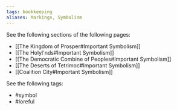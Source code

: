 ```yaml
---
tags: bookkeeping
aliases: Markings, Symbolism
---
```


See the following sections of the following pages:
- [[The Kingdom of Prosper#Important Symbolism]]
- [[The Holyl'nds#Important Symbolism]]
- [[The Democratic Combine of Peoples#Important Symbolism]]
- [[The Deserts of Tetrimoc#Important Symbolism]]
- [[Coalition City#Important Symbolism]]

See the following tags:
- #symbol
- #loreful 